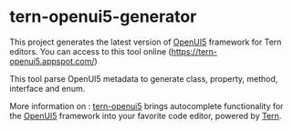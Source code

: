 # tern-openui5-generator

This project generates the latest version of [OpenUI5](http://openui5.org/) framework for Tern editors.
You can access to this tool online (https://tern-openui5.appspot.com/)

This tool parse OpenUI5 metadata to generate class, property, method, interface and enum.

More information on : 
[tern-openui5](https://github.com/TimoSta/tern-openui5) brings autocomplete functionality for the [OpenUI5](http://openui5.org/) framework into your favorite code editor, powered by [Tern](http://ternjs.net/).